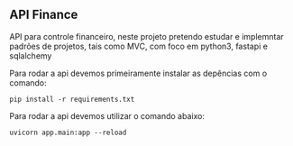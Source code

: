 ## API Finance

API para controle financeiro, neste projeto pretendo estudar e implemntar padrões de projetos, tais como MVC, 
com foco em python3, fastapi e sqlalchemy


Para rodar a api devemos primeiramente instalar as depências com o comando:
    
    pip install -r requirements.txt


Para rodar a api devemos utilizar o comando abaixo:

    uvicorn app.main:app --reload